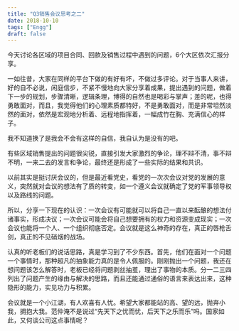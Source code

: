 ```yaml
---
title: "Q3销售会议思考之二"
date: 2018-10-10
tags: ["Engg"]
draft: false
---
```


今天讨论各区域的项目合同、回款及销售过程中遇到的问题，6个大区依次汇报分享。

一如往昔，大家在同样的平台下做的有好有坏，不做过多评论。对于当事人来讲，好的自不必说，闲庭信步，不紧不慢地向大家分享着成果，提出遇到的问题，做着下一步的规划，步骤清晰，逻辑条理，博得的自然也是喝彩与掌声；差的呢，也得勇敢面对，而且，我觉得他们的心理素质都特好，不是勇敢面对，而是非常坦然淡然的面对，依然是宏观地分析着、远程地指挥着，一幅成竹在胸、充满信心的样子。

我不知道换了是我会不会有这样的自信，我自认为是没有的吧。

有些区域销售提出的问题很尖锐，直接引发大家激烈的争论，理不辩不清，事不辩不明，一来二去的发言和争论，最终还是形成了一些实际的结果和共识。

以前其实是挺讨厌会议的，但是最近看党史，看党的一次次会议对党的发展的意义，突然就对会议的想法有了质的转变，如一个遵义会议就确定了党的军事领导权以及路线的问题。

所以，分享一下现在的认识：一次会议有可能就可以将自己一直以来酝酿的想法付诸事实，形成决议；一次会议可能会将自己想要拥有的权力和资源变成现实；一次会议也能将一个人、一个组织彻底否定。会议就是这么神奇的存在，真正的唇枪舌剑，真正的不见硝烟的战场。

认真的听老板们的说话思路，真是学习到了不少东西。首先，他们在面对一个问题一个事情时，那种超凡的抽象能力真的是令人佩服的。刚刚抛出一个问题，我还在想问题该怎么解答时，老板已经将问题剥丝抽茧，理出了事物的本质。分一二三四列出了问题产生的缘由与解决的思路，而且还能通过通俗的语言来表达出来，这种隐形的能力，实见功力与积累。

会议就是一个小江湖，有人欢喜有人忧。希望大家都能站的高、望的远，抛弃小我，拥抱大我。范仲淹不是说过“先天下之忧而忧，后天下之乐而乐”吗。国家如此，又何谈公司这点事情呢？